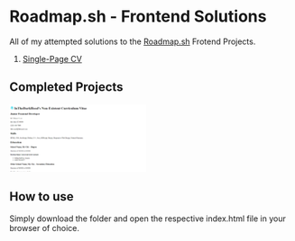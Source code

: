 # Roadmap.sh - Frontend Solutions

All of my attempted solutions to the [Roadmap.sh](https://roadmap.sh) Frotend Projects.

1. [Single-Page CV]()

## Completed Projects

<p align="left">
  <a href="./single-page-cv/index.html">
    <img width="48%" src="./single-page-cv/featured.png" alt="single-page cv"/>
  </a>
</p>

## How to use

Simply download the folder and open the respective index.html file in your browser of choice.